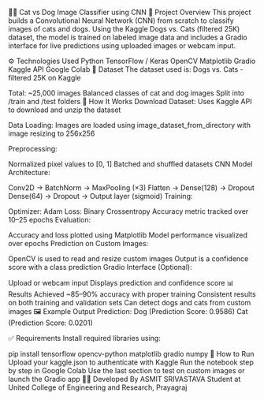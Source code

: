 🐶🐱 Cat vs Dog Image Classifier using CNN
📌 Project Overview
This project builds a Convolutional Neural Network (CNN) from scratch to classify images of cats and dogs. Using the Kaggle Dogs vs. Cats (filtered 25K) dataset, the model is trained on labeled image data and includes a Gradio interface for live predictions using uploaded images or webcam input.

⚙ Technologies Used
Python
TensorFlow / Keras
OpenCV
Matplotlib
Gradio
Kaggle API
Google Colab
📁 Dataset
The dataset used is:
Dogs vs. Cats - filtered 25K on Kaggle

Total: ~25,000 images
Balanced classes of cat and dog images
Split into /train and /test folders
🚀 How It Works
Download Dataset:
Uses Kaggle API to download and unzip the dataset

Data Loading:
Images are loaded using image_dataset_from_directory with image resizing to 256x256

Preprocessing:

Normalized pixel values to [0, 1]
Batched and shuffled datasets
CNN Model Architecture:

Conv2D → BatchNorm → MaxPooling (×3)
Flatten → Dense(128) → Dropout
Dense(64) → Dropout → Output layer (sigmoid)
Training:

Optimizer: Adam
Loss: Binary Crossentropy
Accuracy metric tracked over 10–25 epochs
Evaluation:

Accuracy and loss plotted using Matplotlib
Model performance visualized over epochs
Prediction on Custom Images:

OpenCV is used to read and resize custom images
Output is a confidence score with a class prediction
Gradio Interface (Optional):

Upload or webcam input
Displays prediction and confidence score
📊 Results
Achieved ~85–90% accuracy with proper training
Consistent results on both training and validation sets
Can detect dogs and cats from custom images
🖼 Example Output
Prediction:
Dog (Prediction Score: 0.9586)
Cat (Prediction Score: 0.0201)

✅ Requirements
Install required libraries using:

pip install tensorflow opencv-python matplotlib gradio numpy
📂 How to Run
Upload your kaggle.json to authenticate with Kaggle
Run the notebook step by step in Google Colab
Use the last section to test on custom images or launch the Gradio app
🧑‍💻 Developed By
ASMIT SRIVASTAVA
Student at United College of Engineering and Research, Prayagraj
